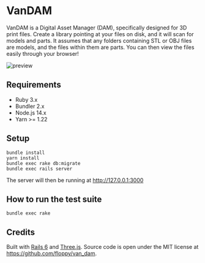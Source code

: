 # VanDAM

VanDAM is a Digital Asset Manager (DAM), specifically designed for 3D print files. Create a library pointing at your files on disk, and it will scan for models and parts. It assumes that any folders containing STL or OBJ files are models, and the files within them are parts. You can then view the files easily through your browser!

![preview](https://i.imgur.com/x5eYc15.jpg)

## Requirements

* Ruby 3.x
* Bundler 2.x
* Node.js 14.x
* Yarn >= 1.22

## Setup

```
bundle install
yarn install
bundle exec rake db:migrate
bundle exec rails server
```

The server will then be running at http://127.0.0.1:3000
## How to run the test suite

`bundle exec rake`

## Credits

Built with [Rails 6](https://rubyonrails.org/) and [Three.js](https://threejs.org/). Source code is open under the MIT license at https://github.com/floppy/van_dam.
